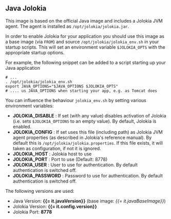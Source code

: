 ## Java Jolokia

This image is based on the official Java image and includes a Jolokia JVM agent. 
The agent is installed as `/opt/jolokia/jolokia.jar`. 

In order to enable Jolokia for your application you should use this 
image as a base image (via `FROM`) and source `/opt/jolokia/jolokia_env.sh` in 
your startup scripts. This will set an environment variable `$JOLOKIA_OPTS` with 
the appropriate startup options. 

For example, the following snippet can be added to a script starting up your 
Java application

    # ...
    . /opt/jolokia/jolokia_env.sh
    export JAVA_OPTIONS="$JAVA_OPTIONS $JOLOKIA_OPTS"
    # .... us JAVA_OPTIONS when starting your app, e.g. as Tomcat does

You can influence the behaviour `jolokia_env.sh` by setting various environment 
variables:

* **JOLOKIA_DISABLE** : If set (with any value) disables activation of Jolokia (i.e. sets `$JOLOKIA_OPTIONS` to an empty value). By default, Jolokia is enabled. 
* **JOLOKIA_CONFIG** : If set uses this file (including path) as Jolokia JVM agent properties (as described in Jolokia's reference manual). By default this is `/opt/jolokia/jolokia.properties`. If this file exists, it will taken as configuration, if not it is ignored.  
* **JOLOKIA_HOST** : Jolokia host to use
* **JOLOKIA_PORT** : Port to use (Default: 8778)
* **JOLOKIA_USER** : User to use for authentication. By default authentication is switched off.
* **JOLOKIA_PASSWORD** : Password to use for authentication. By default authentication is switched off.

The following versions are used:

* Java Version: **{{= it.javaVersion}}** (base image: *{{= it.javaBaseImage}}*)
* Jolokia Version: **{{= it.config.version}}** 
* Jolokia Port: **8778**  
